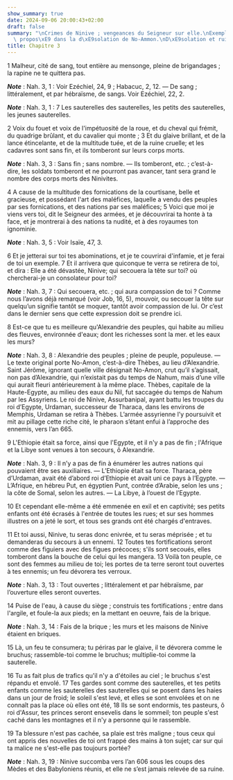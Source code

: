```yaml
---
show_summary: true
date: 2024-09-06 20:00:43+02:00
draft: false
summary: "\nCrimes de Ninive ; vengeances du Seigneur sur elle.\nExemple qui lui est\
  \ propos\xE9 dans la d\xE9solation de No-Ammon.\nD\xE9solation et ruine de Ninive.\n"
title: Chapitre 3
---
```





1 Malheur, cité de sang, tout entière au mensonge, pleine de brigandages ; la rapine ne te quittera pas.

***Note*** :  Nah. 3, 1 : Voir Ezéchiel, 24, 9 ; Habacuc, 2, 12. ― De sang ; littéralement, et par hébraïsme, de sangs. Voir Ezéchiel, 22, 2.

***Note*** :  Nah. 3, 1 : 7 Les sauterelles des sauterelles, les petits des sauterelles, les jeunes sauterelles.

2 Voix du fouet et voix de l'impétuosité de la roue, et du cheval qui frémit, du quadrige brûlant, et du cavalier qui monte ; 3 Et du glaive brillant, et de la lance étincelante, et de la multitude tuée, et de la ruine cruelle; et les cadavres sont sans fin, et ils tomberont sur leurs corps morts.

***Note*** :  Nah. 3, 3 : Sans fin ; sans nombre. ― Ils tomberont, etc. ; c’est-à-dire, les soldats tomberont et ne pourront pas avancer, tant sera grand le nombre des corps morts des Ninivites.


4 A cause de la multitude des fornications de la courtisane, belle et gracieuse, et possédant l'art des maléfices, laquelle a vendu des peuples par ses fornications, et des nations par ses maléfices; 5 Voici que moi je viens vers toi, dit le Seigneur des armées, et je découvrirai ta honte à ta face, et je montrerai à des nations ta nudité, et à des royaumes ton ignominie.

***Note*** :  Nah. 3, 5 : Voir Isaïe, 47, 3.

6 Et je jetterai sur toi tes abominations, et je te couvrirai d'infamie, et je ferai de toi un exemple. 7 Et il arrivera que quiconque te verra se retirera de toi, et dira : Elle a été dévastée, Ninive; qui secouera la tête sur toi? où chercherai-je un consolateur pour toi?

***Note*** :  Nah. 3, 7 : Qui secouera, etc. ; qui aura compassion de toi ? Comme nous l’avons déjà remarqué (voir Job, 16, 5), mouvoir, ou secouer la tête sur quelqu’un signifie tantôt se moquer, tantôt avoir compassion de lui. Or c’est dans le dernier sens que cette expression doit se prendre ici.

8 Est-ce que tu es meilleure qu'Alexandrie des peuples, qui habite au milieu des fleuves, environnée d'eaux; dont les richesses sont la mer. et les eaux les murs?

***Note*** :  Nah. 3, 8 : Alexandrie des peuples ; pleine de peuple, populeuse. ― Le texte original porte No-Amon, c’est-à-dire Thèbes, au lieu d’Alexandrie. Saint Jérôme, ignorant quelle ville désignait No-Amon, crut qu’il s’agissait, non pas d’Alexandrie, qui n’existait pas du temps de Nahum, mais d’une ville qui aurait fleuri antérieurement à la même place. Thèbes, capitale de la Haute-Egypte, au milieu des eaux du Nil, fut saccagée du temps de Nahum par les Assyriens. Le roi de Ninive, Assurbanipal, ayant battu les troupes du roi d’Egypte, Urdaman, successeur de Tharaca, dans les environs de Memphis, Urdaman se retira à Thèbes. L’armée assyrienne l’y poursuivit et mit au pillage cette riche cité, le pharaon s’étant enfui à l’approche des ennemis, vers l’an 665.

9 L'Ethiopie était sa force, ainsi que l'Egypte, et il n'y a pas de fin ; l'Afrique et la Libye sont venues à ton secours, ô Alexandrie.

***Note*** :  Nah. 3, 9 : Il n’y a pas de fin à énumérer les autres nations qui pouvaient être ses auxiliaires. ― L’Ethiopie était sa force. Tharaca, père d’Urdaman, avait été d’abord roi d’Ethiopie et avait uni ce pays à l’Egypte. ― L’Afrique, en hébreu Put, en égyptien Punt, contrée d’Arabie, selon les uns ; la côte de Somal, selon les autres. ― La Libye, à l’ouest de l’Egypte.

10 Et cependant elle-même a été emmenée en exil et en captivité; ses petits enfants ont été écrasés à l'entrée de toutes les rues; et sur ses hommes illustres on a jeté le sort, et tous ses grands ont été chargés d'entraves.


11 Et toi aussi, Ninive, tu seras donc enivrée, et tu seras méprisée ; et tu demanderas du secours à un ennemi. 12 Toutes tes fortifications seront comme des figuiers avec des figues précoces; s'ils sont secoués, elles tomberont dans la bouche de celui qui les mangera. 13 Voilà ton peuple, ce sont des femmes au milieu de toi; les portes de ta terre seront tout ouvertes à tes ennemis; un feu dévorera tes verroux.

***Note*** :  Nah. 3, 13 : Tout ouvertes ; littéralement et par hébraïsme, par l’ouverture elles seront ouvertes.


14 Puise de l'eau, à cause du siège ; construis tes fortifications ; entre dans l'argile, et foule-la aux pieds; en la mettant en oeuvre, fais de la brique.

***Note*** :  Nah. 3, 14 : Fais de la brique ; les murs et les maisons de Ninive étaient en briques.

15 Là, un feu te consumera; tu périras par le glaive, il te dévorera comme le bruchus; rassemble-toi comme le bruchus; multiplie-toi comme la sauterelle.


16 Tu as fait plus de trafics qu'il n'y a d'étoiles au ciel ; le bruchus s'est répandu et envolé. 17 Tes gardes sont comme des sauterelles, et tes petits enfants comme les sauterelles des sauterelles qui se posent dans les haies dans un jour de froid; le soleil s'est levé, et elles se sont envolées et on ne connaît pas la place où elles ont été, 18 Ils se sont endormis, tes pasteurs, ô roi d'Assur, tes princes seront ensevelis dans le sommeil; ton peuple s'est caché dans les montagnes et il n'y a personne qui le rassemble.


19 Ta blessure n'est pas cachée, sa plaie est très maligne ; tous ceux qui ont appris des nouvelles de toi ont frappé des mains à ton sujet; car sur qui ta malice ne s'est-elle pas toujours portée?

***Note*** :  Nah. 3, 19 : Ninive succomba vers l’an 606 sous les coups des Mèdes et des Babyloniens réunis, et elle ne s’est jamais relevée de sa ruine.

